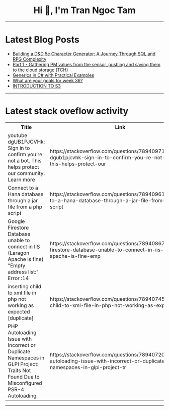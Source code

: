 <h1 align="center">Hi 👋, I'm Tran Ngoc Tam</h1>

---

# Latest Blog Posts 
<!-- BLOG-POST-LIST:START -->
- [Building a D&amp;D 5e Character Generator: A Journey Through SQL and RPG Complexity](https://dev.to/paulama3/building-a-dd-5e-character-generator-a-journey-through-sql-and-rpg-complexity-4pb7)
- [Part 1 - Gathering PM values from the sensor, pushing and saving them to the cloud storage &lpar;TCH&rpar;](https://dev.to/fabio_beoni/part-1-gathering-pm-values-from-the-sensor-pushing-and-saving-them-to-the-cloud-storage-tch-2l99)
- [Generics in C# with Practical Examples](https://dev.to/azizularif/generics-in-c-with-practical-examples-odf)
- [What are your goals for week 36?](https://dev.to/jarvisscript/what-are-your-goals-for-week-36-fnf)
- [INTRODUCTION TO S3](https://dev.to/purpledame/introduction-to-s3-3c04)
<!-- BLOG-POST-LIST:END -->

---

# Latest stack oveflow activity
<table>
  <tr><th>Title</th><th>Link</th></tr>
  <!-- STACKOVERFLOW:START --><tr><td>youtube dgUB1PJCVHk: Sign in to confirm you’re not a bot. This helps protect our community. Learn more</td><td>https://stackoverflow.com/questions/78940971/youtube-dgub1pjcvhk-sign-in-to-confirm-you-re-not-a-bot-this-helps-protect-our</td></tr><tr><td>Connect to a Hana database through a jar file from a php script</td><td>https://stackoverflow.com/questions/78940961/connect-to-a-hana-database-through-a-jar-file-from-a-php-script</td></tr><tr><td>Google Firestore Database unable to connect in IIS &lpar;Laragon Apache is fine&rpar; &quot;Empty address list:&quot; Error :14</td><td>https://stackoverflow.com/questions/78940867/google-firestore-database-unable-to-connect-in-iis-laragon-apache-is-fine-emp</td></tr><tr><td>inserting child to xml file in php not working as expected [duplicate]</td><td>https://stackoverflow.com/questions/78940745/inserting-child-to-xml-file-in-php-not-working-as-expected</td></tr><tr><td>PHP Autoloading Issue with Incorrect or Duplicate Namespaces in GLPI Project: Traits Not Found Due to Misconfigured PSR-4 Autoloading</td><td>https://stackoverflow.com/questions/78940720/php-autoloading-issue-with-incorrect-or-duplicate-namespaces-in-glpi-project-tr</td></tr><!-- STACKOVERFLOW:END -->
</table>

---


